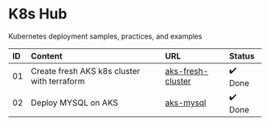 # K8s Hub

Kubernetes deployment samples, practices, and examples

| ID  | Content                                     | URL                                       | Status  |
| :-- | :------------------------------------------ | :---------------------------------------- | :------ |
| 01  | Create fresh AKS k8s cluster with terraform | [aks-fresh-cluster](./aks-fresh-cluster/) | ✔️ Done |
| 02  | Deploy MYSQL on AKS                         | [aks-mysql](./aks-mysql/)                 | ✔️ Done |
